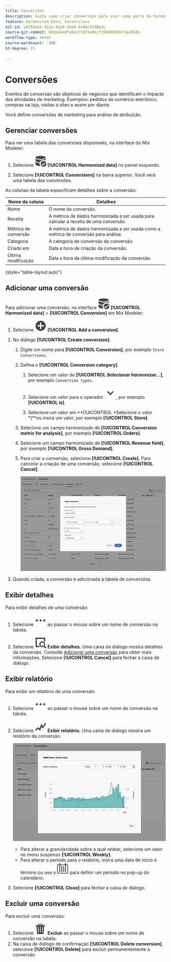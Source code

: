 ```yaml
---
title: Conversões
description: Saiba como criar conversões para usar como parte da harmonização de seus dados no Mix Modeler.
feature: Harmonized Data, Conversions
exl-id: a8559426-452a-43e8-9a60-0c0bc97d863c
source-git-commit: 665b344dfa94275d71e0ecf198d9bb9b73ea584b
workflow-type: tm+mt
source-wordcount: '398'
ht-degree: 1%

---
```


# Conversões

Eventos de conversão são objetivos de negócios que identificam o impacto das atividades de marketing. Exemplos: pedidos de comércio eletrônico, compras na loja, visitas a sites e assim por diante.

Você define conversões de marketing para análise de atribuição.

## Gerenciar conversões

Para ver uma tabela das conversões disponíveis, na interface do Mix Modeler:

1. Selecione ![DataSearch](/help/assets/icons/DataCheck.svg) **[!UICONTROL Harmonized data]** no painel esquerdo.

1. Selecione **[!UICONTROL Conversions]** na barra superior. Você verá uma tabela das conversões.

As colunas da tabela especificam detalhes sobre a conversão:

| Nome da coluna | Detalhes |
| --- | ---|
| Nome | O nome da conversão. |
| Receita | A métrica de dados harmonizada a ser usada para calcular a receita de uma conversão. |
| Métrica de conversão | A métrica de dados harmonizada a ser usada como a métrica de conversão para análise. |
| Categoria | A categoria de conversão da conversão. |
| Criado em | Data e hora de criação da conversão. |
| Última modificação | Data e hora da última modificação da conversão. |

{style="table-layout:auto"}

## Adicionar uma conversão

Para adicionar uma conversão, na interface ![DataSearch](/help/assets/icons/DataCheck.svg) **[!UICONTROL Harmonized data]** > **[!UICONTROL Conversion]** em Mix Modeler:

1. Selecione ![Adicionar](/help/assets/icons/AddCircle.svg) **[!UICONTROL Add a conversion]**.

1. No diálogo **[!UICONTROL Create conversion]**:

   1. Digite um nome para **[!UICONTROL Conversion]**, por exemplo `Store Conversions`.

   1. Defina o **[!UICONTROL Conversion category]**.

      1. Selecione um valor de **[!UICONTROL *Selecionar harmonizar...*]**, por exemplo `Conversion types`.

      1. Selecione um valor para o operador ![Divisa](/help/assets/icons/ChevronDown.svg), por exemplo **[!UICONTROL is]**.

      1. Selecione um valor em **[!UICONTROL *Selecione o valor *]**ou insira um valor, por exemplo **[!UICONTROL Store]**.

   1. Selecione um campo harmonizado de **[!UICONTROL Conversion metric for analysis]**, por exemplo **[!UICONTROL Orders]**.

   1. Selecione um campo harmonizado de **[!UICONTROL Revenue field]**, por exemplo **[!UICONTROL Gross Demand]**.

   1. Para criar a conversão, selecione **[!UICONTROL Create]**. Para cancelar a criação de uma conversão, selecione **[!UICONTROL Cancel]**.

      ![Texto alternativo](/help/assets/create-conversion.png)

1. Quando criada, a conversão é adicionada à tabela de conversões.


## Exibir detalhes

Para exibir detalhes de uma conversão:

1. Selecione ![Mais](/help/assets/icons/More.svg) ao passar o mouse sobre um nome de conversão na tabela.

1. Selecione ![Exibir](/help/assets/icons/ViewDetail.svg) **Exibir detalhes**. Uma caixa de diálogo mostra detalhes da conversão. Consulte [Adicionar uma conversão](#add-a-conversion) para obter mais informações. Selecione **[!UICONTROL Cancel]** para fechar a caixa de diálogo.

## Exibir relatório

Para exibir um relatório de uma conversão:

1. Selecione ![Mais](/help/assets/icons/More.svg) ao passar o mouse sobre um nome de conversão na tabela.

1. Selecione ![GraphTrend](/help/assets/icons/GraphTrend.svg) **Exibir relatório**. Uma caixa de diálogo mostra um relatório da conversão.

   ![Relatório de exibição de conversão](../assets/conversion-view-report.png)

   * Para alterar a granularidade sobre a qual relatar, selecione um valor no menu suspenso **[!UICONTROL Weekly]**.
   * Para alterar o período para o relatório, insira uma data de início e término ou use o ![Calendário](/help/assets/icons/Calendar.svg) para definir um período no pop-up do calendário.

1. Selecione **[!UICONTROL Close]** para fechar a caixa de diálogo.

## Excluir uma conversão

Para excluir uma conversão:

1. Selecione ![Excluir](/help/assets/icons/Delete.svg) **Excluir** ao passar o mouse sobre um nome de conversão na tabela.
1. Na caixa de diálogo de confirmação **[!UICONTROL Delete conversion]**, selecione **[!UICONTROL Delete]** para excluir permanentemente a conversão.
